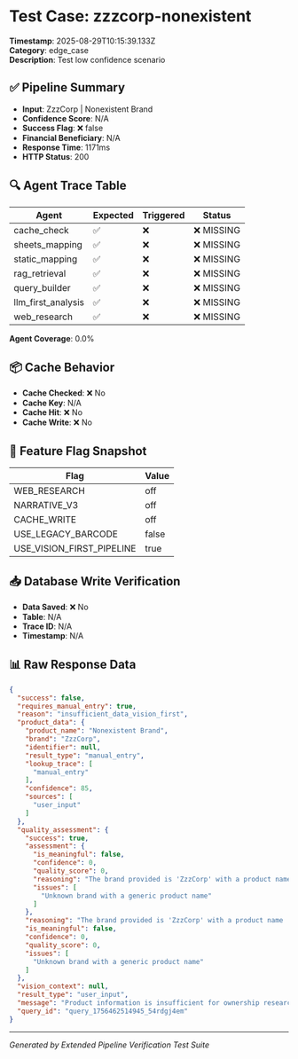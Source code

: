 # Test Case: zzzcorp-nonexistent

**Timestamp**: 2025-08-29T10:15:39.133Z  
**Category**: edge_case  
**Description**: Test low confidence scenario

## ✅ Pipeline Summary

- **Input**: ZzzCorp | Nonexistent Brand
- **Confidence Score**: N/A
- **Success Flag**: ❌ false
- **Financial Beneficiary**: N/A
- **Response Time**: 1171ms
- **HTTP Status**: 200

## 🔍 Agent Trace Table

| Agent | Expected | Triggered | Status |
|-------|----------|-----------|--------|
| cache_check | ✅ | ❌ | ❌ MISSING |
| sheets_mapping | ✅ | ❌ | ❌ MISSING |
| static_mapping | ✅ | ❌ | ❌ MISSING |
| rag_retrieval | ✅ | ❌ | ❌ MISSING |
| query_builder | ✅ | ❌ | ❌ MISSING |
| llm_first_analysis | ✅ | ❌ | ❌ MISSING |
| web_research | ✅ | ❌ | ❌ MISSING |


**Agent Coverage**: 0.0%

## 📦 Cache Behavior

- **Cache Checked**: ❌ No
- **Cache Key**: N/A
- **Cache Hit**: ❌ No
- **Cache Write**: ❌ No


## 🧠 Feature Flag Snapshot

| Flag | Value |
|------|-------|
| WEB_RESEARCH | off |
| NARRATIVE_V3 | off |
| CACHE_WRITE | off |
| USE_LEGACY_BARCODE | false |
| USE_VISION_FIRST_PIPELINE | true |

## 📥 Database Write Verification

- **Data Saved**: ❌ No
- **Table**: N/A
- **Trace ID**: N/A
- **Timestamp**: N/A

## 📊 Raw Response Data

```json
{
  "success": false,
  "requires_manual_entry": true,
  "reason": "insufficient_data_vision_first",
  "product_data": {
    "product_name": "Nonexistent Brand",
    "brand": "ZzzCorp",
    "identifier": null,
    "result_type": "manual_entry",
    "lookup_trace": [
      "manual_entry"
    ],
    "confidence": 85,
    "sources": [
      "user_input"
    ]
  },
  "quality_assessment": {
    "success": true,
    "assessment": {
      "is_meaningful": false,
      "confidence": 0,
      "quality_score": 0,
      "reasoning": "The brand provided is 'ZzzCorp' with a product name 'Nonexistent Brand', which does not provide any meaningful information for corporate ownership research. The brand name itself is not recognizable or indicative of a real company.",
      "issues": [
        "Unknown brand with a generic product name"
      ]
    },
    "reasoning": "The brand provided is 'ZzzCorp' with a product name 'Nonexistent Brand', which does not provide any meaningful information for corporate ownership research. The brand name itself is not recognizable or indicative of a real company.",
    "is_meaningful": false,
    "confidence": 0,
    "quality_score": 0,
    "issues": [
      "Unknown brand with a generic product name"
    ]
  },
  "vision_context": null,
  "result_type": "user_input",
  "message": "Product information is insufficient for ownership research. Please provide more details manually.",
  "query_id": "query_1756462514945_54rdgj4em"
}
```

---

*Generated by Extended Pipeline Verification Test Suite*
